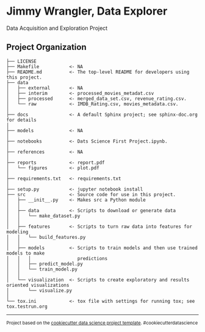 Jimmy Wrangler, Data Explorer
==============================

Data Acquisition and Exploration Project

Project Organization
------------

    ├── LICENSE
    ├── Makefile           <- NA
    ├── README.md          <- The top-level README for developers using this project.
    ├── data
    │   ├── external       <- NA
    │   ├── interim        <- processed_movies_metadat.csv
    │   ├── processed      <- merged_data_set.csv, revenue_rating.csv.
    │   └── raw            <- IMDB_Rating.csv, movies_metadata.csv.        
    │
    ├── docs               <- A default Sphinx project; see sphinx-doc.org for details
    │
    ├── models             <- NA
    │
    ├── notebooks          <- Dats Science First Project.ipynb.
    │
    ├── references         <- NA
    │
    ├── reports            <- report.pdf
    │   └── figures        <- plot.pdf
    │
    ├── requirements.txt   <- requirements.txt
    │
    ├── setup.py           <- jupyter notebook install
    ├── src                <- Source code for use in this project.
    │   ├── __init__.py    <- Makes src a Python module
    │   │
    │   ├── data           <- Scripts to download or generate data
    │   │   └── make_dataset.py
    │   │
    │   ├── features       <- Scripts to turn raw data into features for modeling
    │   │   └── build_features.py
    │   │
    │   ├── models         <- Scripts to train models and then use trained models to make
    │   │   │                 predictions
    │   │   ├── predict_model.py
    │   │   └── train_model.py
    │   │
    │   └── visualization  <- Scripts to create exploratory and results oriented visualizations
    │       └── visualize.py
    │
    └── tox.ini            <- tox file with settings for running tox; see tox.testrun.org


--------

<p><small>Project based on the <a target="_blank" href="https://drivendata.github.io/cookiecutter-data-science/">cookiecutter data science project template</a>. #cookiecutterdatascience</small></p>
